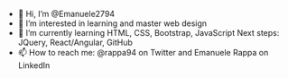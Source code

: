 - 👋 Hi, I’m @Emanuele2794
- 👀 I’m interested in learning and master web design
- 🌱 I’m currently learning HTML, CSS, Bootstrap, JavaScript Next steps: JQuery, React/Angular, GitHub
- 📫 How to reach me: @rappa94 on Twitter and Emanuele Rappa on LinkedIn

<!---
Emanuele2794/Emanuele2794 is a ✨ special ✨ repository because its `README.md` (this file) appears on your GitHub profile.
You can click the Preview link to take a look at your changes.
--->
